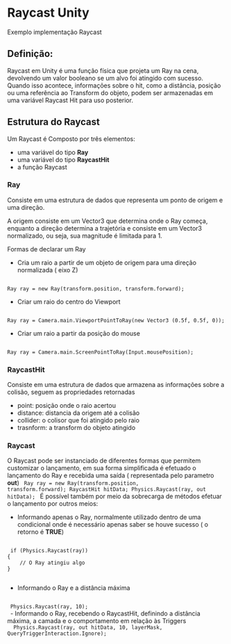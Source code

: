 # Raycast Unity
Exemplo implementação Raycast

## Definição: 

Raycast em Unity é uma função física que projeta um Ray na cena, devolvendo um valor booleano se um alvo foi atingido com sucesso. Quando isso acontece, informações sobre o hit, como a distância, posição ou uma referência ao Transform do objeto, podem ser armazenadas em uma variável Raycast Hit para uso posterior.

## Estrutura do Raycast

Um Raycast é Composto por três elementos:

- uma variável do tipo  **Ray**
- uma variável do tipo **RaycastHit**
- a função Raycast

### Ray

Consiste em uma estrutura de dados que representa um ponto de origem e uma direção.

A origem consiste em um Vector3 que determina onde o Ray começa, enquanto a direção determina a trajetória e consiste em um Vector3 normalizado, ou seja, sua magnitude é limitada para 1.

Formas de declarar um Ray

- Cria um raio a partir de um objeto de origem para uma direção normalizada ( eixo Z)
<code>
Ray ray = new Ray(transform.position, transform.forward);
</code>

- Criar um raio do centro do Viewport
<code>
Ray ray = Camera.main.ViewportPointToRay(new Vector3 (0.5f, 0.5f, 0));
</code>

- Criar um raio a partir da posição do mouse
<code>
Ray ray = Camera.main.ScreenPointToRay(Input.mousePosition);
</code>


### RaycastHit

Consiste em uma estrutura de dados que armazena as informações sobre a colisão, seguem as propriedades retornadas

- point: posição onde o raio acertou
- distance: distancia da origem até a colisão
- collider: o colisor que foi atingido pelo raio
- trasnform: a transform do objeto atingido

### Raycast

O Raycast pode ser instanciado de diferentes formas que permitem customizar o lançamento, em sua forma simplificada é efetuado o lançamento do Ray e recebida uma saída ( representada pelo parametro **out**)
<code>
   Ray ray = new Ray(transform.position, transform.forward);
    RaycastHit hitData;
    Physics.Raycast(ray, out hitData);
</code>
 É possível também por meio da sobrecarga de métodos efetuar o lançamento por outros meios:

 - Informando apenas o Ray, normalmente utilizado dentro de uma condicional onde é necessário apenas saber se houve sucesso ( o retorno é **TRUE**)
 <code>
 if (Physics.Raycast(ray)) 
{ 
    // O Ray atingiu algo
}
 </code>

 - Informando o Ray e a distância máxima
 <code>
 Physics.Raycast(ray, 10);
 </code>
  - Informando o Ray, recebendo o RaycastHit, definindo a distância máxima, a camada e  o comportamento em relação às Triggers
  <code>
  Physics.Raycast(ray, out hitData, 10, layerMask, QueryTriggerInteraction.Ignore);
  </code>
